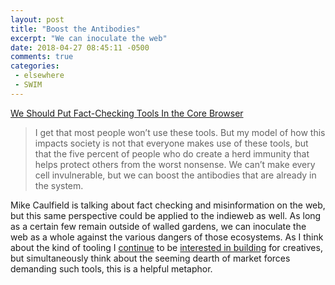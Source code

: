 ```yaml
---
layout: post
title: "Boost the Antibodies"
excerpt: "We can inoculate the web"
date: 2018-04-27 08:45:11 -0500
comments: true
categories: 
 - elsewhere
 - SWIM
---
```


[We Should Put Fact-Checking Tools In the Core Browser](https://hapgood.us/2018/04/21/we-should-put-fact-checking-tools-in-the-core-browser/)

> I get that most people won’t use these tools. But my model of how this impacts society is not that everyone makes use of these tools, but that the five percent of people who do create a herd immunity that helps protect others from the worst nonsense. We can’t make every cell invulnerable, but we can boost the antibodies that are already in the system.

Mike Caulfield is talking about fact checking and misinformation on the web, but this same perspective could be applied to the indieweb as well. As long as a certain few remain outside of walled gardens, we can inoculate the web as a whole against the various dangers of those ecosystems. As I think about the kind of tooling I [continue]({{site.baseurl}}/2016/03/15/goodbye-integration-research.html) to be [interested in building]({{site.baseurl}}/2018/01/17/swim-stock-take-part-3.html) for creatives, but simultaneously think about the seeming dearth of market forces demanding such tools, this is a helpful metaphor.

